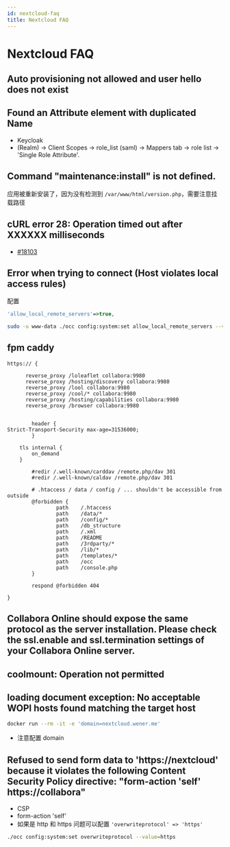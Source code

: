 ```yaml
---
id: nextcloud-faq
title: Nextcloud FAQ
---
```


# Nextcloud FAQ

## Auto provisioning not allowed and user hello does not exist

## Found an Attribute element with duplicated Name

- Keycloak
- (Realm) -> Client Scopes -> role_list (saml) -> Mappers tab -> role list -> 'Single Role Attribute'.

## Command "maintenance:install" is not defined.

应用被重新安装了，因为没有检测到 `/var/www/html/version.php`，需要注意挂载路径

## cURL error 28: Operation timed out after XXXXXX milliseconds

- [#18103](https://github.com/nextcloud/server/issues/18103)

## Error when trying to connect (Host violates local access rules)

配置

```php
'allow_local_remote_servers'=>true,
```

```bash
sudo -u www-data ./occ config:system:set allow_local_remote_servers --value=true --type=boolean
```

## fpm caddy

```
https:// {

      reverse_proxy /loleaflet collabora:9980
      reverse_proxy /hosting/discovery collabora:9980
      reverse_proxy /lool collabora:9980
      reverse_proxy /cool/* collabora:9980
      reverse_proxy /hosting/capabilities collabora:9980
      reverse_proxy /browser collabora:9980


        header {
Strict-Transport-Security max-age=31536000;
        }

	tls internal {
		on_demand
	}

        #redir /.well-known/carddav /remote.php/dav 301
        #redir /.well-known/caldav /remote.php/dav 301

        # .htaccess / data / config / ... shouldn't be accessible from outside
        @forbidden {
                path    /.htaccess
                path    /data/*
                path    /config/*
                path    /db_structure
                path    /.xml
                path    /README
                path    /3rdparty/*
                path    /lib/*
                path    /templates/*
                path    /occ
                path    /console.php
        }

        respond @forbidden 404

}
```

## Collabora Online should expose the same protocol as the server installation. Please check the ssl.enable and ssl.termination settings of your Collabora Online server.

## coolmount: Operation not permitted

## loading document exception: No acceptable WOPI hosts found matching the target host

```bash
docker run --rm -it -e 'domain=nextcloud.wener.me'
```

- 注意配置 domain

## Refused to send form data to 'https://nextcloud' because it violates the following Content Security Policy directive: "form-action 'self' https://collabora"

- CSP
- form-action 'self'
- 如果是 http 和 https 问题可以配置 `'overwriteprotocol' => 'https'`

```bash
./occ config:system:set overwriteprotocol --value=https
```
